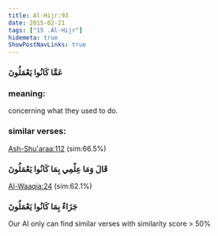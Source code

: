 ```yaml
---
title: Al-Hijr:93
date: 2015-02-21
tags: ["15 .Al-Hijr"]
hidemeta: true 
ShowPostNavLinks: true 
---
```

### عَمَّا كَانُوا يَعْمَلُونَ
### meaning: 
concerning what they used to do.
### similar verses: 

[Ash-Shu'araa:112](/26/112) (sim:66.5%)

### قَالَ وَمَا عِلْمِي بِمَا كَانُوا يَعْمَلُونَ

[Al-Waaqia:24](/56/24) (sim:62.1%)

### جَزَاءً بِمَا كَانُوا يَعْمَلُونَ

Our AI only can find similar verses with similarity score > 50% 


